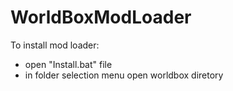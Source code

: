 # WorldBoxModLoader

To install mod loader:
- open "Install.bat" file
- in folder selection menu open worldbox diretory